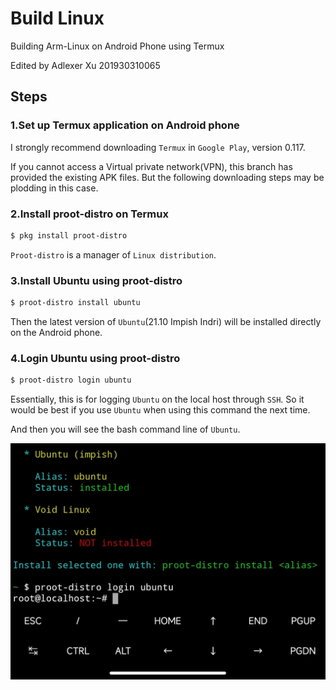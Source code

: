 # Build Linux

Building Arm-Linux on Android Phone using Termux

Edited by Adlexer Xu 201930310065

## Steps

### 1.Set up Termux application on Android phone

I strongly recommend downloading `Termux` in `Google Play`, version 0.117.

If you cannot access a Virtual private network(VPN), this branch has provided the existing APK files. But the following downloading steps may be plodding in this case.

### 2.Install proot-distro on Termux

```bash
$ pkg install proot-distro
```

`Proot-distro` is a manager of `Linux distribution`.

### 3.Install Ubuntu using proot-distro

```bash
$ proot-distro install ubuntu
```

Then the latest version of `Ubuntu`(21.10 Impish Indri) will be installed directly on the Android phone.

### 4.Login Ubuntu using proot-distro

```bash
$ proot-distro login ubuntu
```

Essentially, this is for logging `Ubuntu` on the local host through `SSH`. So it would be best if you use `Ubuntu` when using this command the next time.

And then you will see the bash command line of `Ubuntu`.

![1-1](img/1-1.png)

